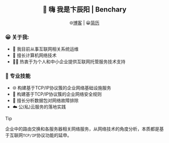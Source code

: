 <h2 align="center">👋 嗨 我是卞辰阳 | Benchary</h2>
<p align="center">
  🌐<a href="https://kaokit.com/">博客</a> | 
  😀<a href="https://kaokit.com/about">简历</a> 
</p>
  
<!--
**beercrab/beercrab** is a ✨ _special_ ✨ repository because its `README.md` (this file) appears on your GitHub profile.
-->

### 😀 关于我:

- 💼 我目前从事互联网相关系统运维
- 🔭 擅长计算机网络技术
- 👨‍💻 热衷于为个人和中小企业提供互联网托管服务技术支持

### 🧰 专业技能

- 🌐 构建基于TCP/IP协议簇的企业网络基础设施服务
- 🚧 构建基于TCP/IP协议簇的企业网络安全规则
- 🔎 擅长分析数据包对网络故障排除
- ☁️ 公(私)云服务的落地实践

> [!TIP]
> 企业中的路由交换和各服务器相关网络服务，从网络技术的角度分析，本质都是基于互联网`TCP/IP`协议功能的延申。






















